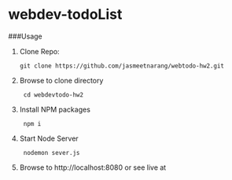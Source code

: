 webdev-todoList
===============

###Usage

1. Clone Repo:
 
       git clone https://github.com/jasmeetnarang/webtodo-hw2.git

2. Browse to clone directory

        cd webdevtodo-hw2
    
3. Install NPM packages
        
        npm i
4. Start Node Server
 
        nodemon sever.js
       
5. Browse to http://localhost:8080 or see live at 